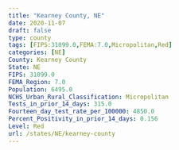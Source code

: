 ```yaml
---
title: "Kearney County, NE"
date: 2020-11-07
draft: false
type: county
tags: [FIPS:31099.0,FEMA:7.0,Micropolitan,Red]
categories: [NE]
County: Kearney County
State: NE
FIPS: 31099.0
FEMA_Region: 7.0
Population: 6495.0
NCHS_Urban_Rural_Classification: Micropolitan
Tests_in_prior_14_days: 315.0
Fourteen_day_test_rate_per_100000: 4850.0
Percent_Positivity_in_prior_14_days: 0.156
Level: Red
url: /states/NE/kearney-county
---
```




